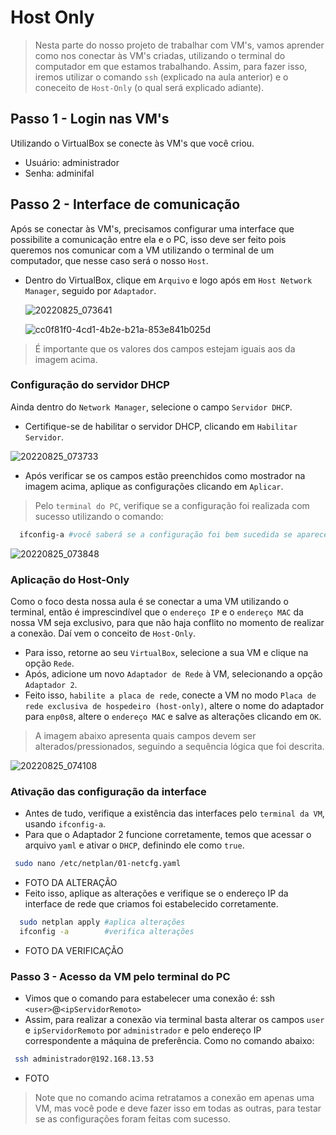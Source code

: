# Host Only

> Nesta parte do nosso projeto de trabalhar com VM's, vamos aprender como nos conectar às VM's criadas, utilizando o terminal do computador em que estamos trabalhando. Assim, para fazer isso, iremos utilizar o comando ```ssh``` (explicado na aula anterior) e o coneceito de ```Host-Only``` (o qual será explicado adiante).

## Passo 1 - Login nas VM's
  Utilizando o VirtualBox se conecte às VM's que você criou.
  * Usuário: administrador
  * Senha: adminifal 

## Passo 2 - Interface de comunicação
  Após se conectar às VM's, precisamos configurar uma interface que possibilite a comunicação entre ela e o PC, isso deve ser feito pois queremos nos comunicar com a VM utilizando o terminal de um computador, que nesse caso será o nosso ```Host```.
  * Dentro do VirtualBox, clique em ```Arquivo``` e logo após em ```Host Network Manager```, seguido por ```Adaptador```. 
    
    ![20220825_073641](https://user-images.githubusercontent.com/80183918/186929348-cd5c3c49-8fc5-4692-b160-f9d6fbc375ae.jpg)
    
    ![cc0f81f0-4cd1-4b2e-b21a-853e841b025d](https://user-images.githubusercontent.com/80183918/186929827-636c8f07-2473-420c-827e-42f53df66dcc.jpeg)
  
  > É importante que os valores dos campos estejam iguais aos da imagem acima. 
  
  ### Configuração do servidor DHCP 
  Ainda dentro do ```Network Manager```, selecione o campo ```Servidor DHCP```.
  * Certifique-se de habilitar o servidor DHCP, clicando em ```Habilitar Servidor```.
  
  ![20220825_073733](https://user-images.githubusercontent.com/80183918/186930056-e1c12c2c-1afa-4636-a635-cbb09a147034.jpeg)
  
  * Após verificar se os campos estão preenchidos como mostrador na imagem acima, aplique as configurações clicando em ```Aplicar```. 
  > Pelo ```terminal do PC```, verifique se a configuração foi realizada com sucesso utilizando o comando:
  ```bash
    ifconfig-a #você saberá se a configuração foi bem sucedida se aparecer a interface: vxboxnet0
  ```
  ![20220825_073848](https://user-images.githubusercontent.com/80183918/186930756-29a9e41d-658b-4f54-a69d-9daed7b82c24.jpeg)

  ### Aplicação do Host-Only
  Como o foco desta nossa aula é se conectar a uma VM utilizando o terminal, então é imprescindível que o ```endereço IP``` e o ```endereço MAC``` da nossa VM seja exclusivo, para que não haja conflito no momento de realizar a conexão. Daí vem o conceito de ```Host-Only```. 
  * Para isso, retorne ao seu ```VirtualBox```, selecione a sua VM e clique na opção ```Rede```.
  * Após, adicione um novo ```Adaptador de Rede``` à VM, selecionando a opção ```Adaptador 2```.
  * Feito isso, ```habilite a placa de rede```, conecte a VM no modo ```Placa de rede exclusiva de hospedeiro (host-only)```, altere o nome do adaptador para ```enp0s8```, altere o ```endereço MAC``` e salve as alterações clicando em  ```OK```.
  > A imagem abaixo apresenta quais campos devem ser alterados/pressionados, seguindo a sequência lógica que foi descrita.
  
  ![20220825_074108](https://user-images.githubusercontent.com/80183918/186934710-c9cab17f-1777-4dbe-9f57-b48ffb3e6d0e.jpeg)
  
  ### Ativação das configuração da interface
  * Antes de tudo, verifique a existência das interfaces pelo ```terminal da VM```, usando ```ifconfig-a```.
  * Para que o Adaptador 2 funcione corretamente, temos que acessar o arquivo ```yaml``` e ativar o ```DHCP```, definindo ele como ```true```.
   ```bash
    sudo nano /etc/netplan/01-netcfg.yaml
  ```
  * FOTO DA ALTERAÇÃO 
  * Feito isso, aplique as alterações e verifique se o endereço IP da interface de rede que criamos foi estabelecido corretamente.
  ```bash
    sudo netplan apply #aplica alterações 
    ifconfig -a        #verifica alterações
  ```
  * FOTO DA VERIFICAÇÃO
  
  ### Passo 3 - Acesso da VM pelo terminal do PC
  * Vimos que o comando para estabelecer uma conexão é:
    ssh ```<user>```@```<ipServidorRemoto>```
  * Assim, para realizar a conexão via terminal basta alterar os campos ```user``` e ```ipServidorRemoto``` por ```administrador``` e pelo endereço IP correspondente a máquina de preferência. Como no comando abaixo:
   ```bash
    ssh administrador@192.168.13.53
  ```
  * FOTO
  > Note que no comando acima retratamos a conexão em apenas uma VM, mas você pode e deve fazer isso em todas as outras, para testar se as configurações foram feitas com sucesso. 
